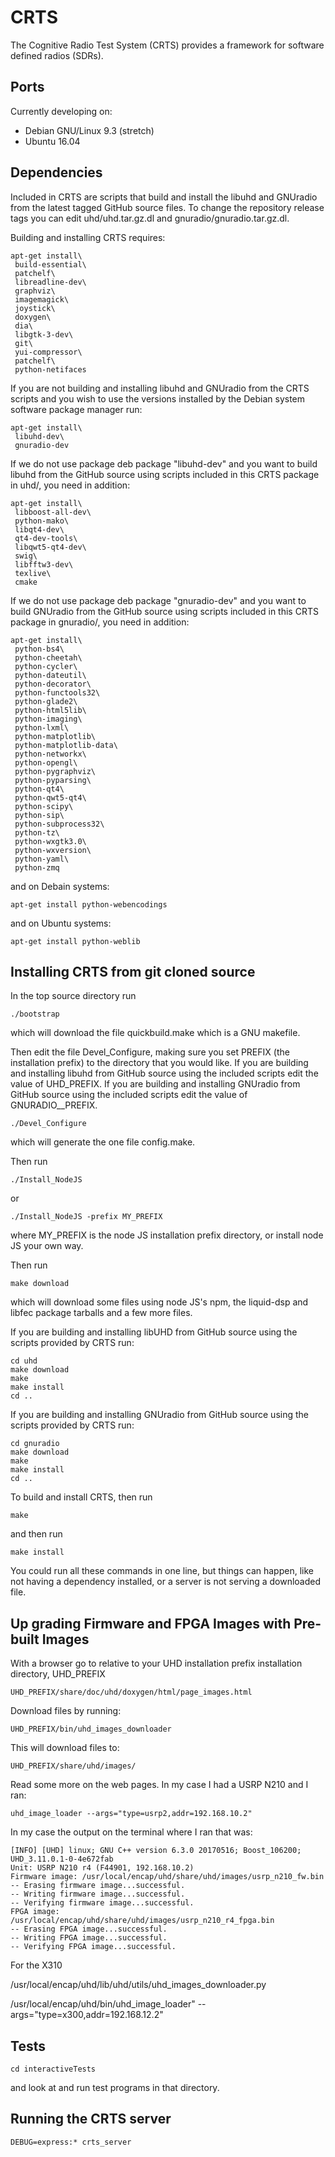 # CRTS

The Cognitive Radio Test System (CRTS) provides a framework for software
defined radios (SDRs).


## Ports

Currently developing on: 
  - Debian GNU/Linux 9.3 (stretch)
  - Ubuntu 16.04

## Dependencies

Included in CRTS are scripts that build and install the libuhd and
GNUradio from the latest tagged GitHub source files.  To change the
repository release tags you can edit uhd/uhd.tar.gz.dl and
gnuradio/gnuradio.tar.gz.dl.


Building and installing CRTS requires: 

```
apt-get install\
 build-essential\
 patchelf\
 libreadline-dev\
 graphviz\
 imagemagick\
 joystick\
 doxygen\
 dia\
 libgtk-3-dev\
 git\
 yui-compressor\
 patchelf\
 python-netifaces
```


If you are not building and installing libuhd and GNUradio from the CRTS
scripts and you wish to use the versions installed by the Debian system
software package manager run: 

```
apt-get install\
 libuhd-dev\
 gnuradio-dev
```

If we do not use package deb package "libuhd-dev" and you want to build
libuhd from the GitHub source using scripts included in this CRTS package
in uhd/, you need in addition:

```
apt-get install\
 libboost-all-dev\
 python-mako\
 libqt4-dev\
 qt4-dev-tools\
 libqwt5-qt4-dev\
 swig\
 libfftw3-dev\
 texlive\
 cmake
```


If we do not use package deb package "gnuradio-dev" and you want to build
GNUradio from the GitHub source using scripts included in this CRTS package
in gnuradio/, you need in addition:

```
apt-get install\
 python-bs4\
 python-cheetah\
 python-cycler\
 python-dateutil\
 python-decorator\
 python-functools32\
 python-glade2\
 python-html5lib\
 python-imaging\
 python-lxml\
 python-matplotlib\
 python-matplotlib-data\
 python-networkx\
 python-opengl\
 python-pygraphviz\
 python-pyparsing\
 python-qt4\
 python-qwt5-qt4\
 python-scipy\
 python-sip\
 python-subprocess32\
 python-tz\
 python-wxgtk3.0\
 python-wxversion\
 python-yaml\
 python-zmq
```

and on Debain systems:

```
apt-get install python-webencodings
```

and on Ubuntu systems:

```
apt-get install python-weblib
```



## Installing CRTS from git cloned source

In the top source directory run

```
./bootstrap
```
which will download the file quickbuild.make which is a GNU makefile.


Then edit the file Devel_Configure, making sure you set PREFIX (the
installation prefix) to the directory that you would like.  If you are
building and installing libuhd from GitHub source using the included
scripts edit the value of UHD_PREFIX.  If you are building and installing
GNUradio from GitHub source using the included scripts edit the value of
GNURADIO__PREFIX.

```
./Devel_Configure
```
which will generate the one file config.make.



Then run

```
./Install_NodeJS
```

or


```
./Install_NodeJS -prefix MY_PREFIX
```
where MY_PREFIX is the node JS installation prefix directory,
or install node JS your own way.


Then run
```
make download
```
which will download some files using node JS's npm, the liquid-dsp and
libfec package tarballs and a few more files.


If you are building and installing libUHD from GitHub source using
the scripts provided by CRTS run:
```
cd uhd
make download
make
make install
cd ..
```


If you are building and installing GNUradio from GitHub source using
the scripts provided by CRTS run:
```
cd gnuradio
make download
make
make install
cd ..
```


To build and install CRTS, then run
```
make
```
and then run
```
make install
```

You could run all these commands in one line, but things can
happen, like not having a dependency installed, or a server
is not serving a downloaded file.


## Up grading Firmware and FPGA Images with Pre-built Images

With a browser go to relative to your UHD installation prefix
installation directory, UHD_PREFIX

```
UHD_PREFIX/share/doc/uhd/doxygen/html/page_images.html
```

Download files by running:

```
UHD_PREFIX/bin/uhd_images_downloader
```

This will download files to:
```
UHD_PREFIX/share/uhd/images/
```

Read some more on the web pages.  In my case I had a USRP N210 and I ran:
```
uhd_image_loader --args="type=usrp2,addr=192.168.10.2"
```

In my case the output on the terminal where I ran that was:
```
[INFO] [UHD] linux; GNU C++ version 6.3.0 20170516; Boost_106200; UHD_3.11.0.1-0-4e672fab
Unit: USRP N210 r4 (F44901, 192.168.10.2)
Firmware image: /usr/local/encap/uhd/share/uhd/images/usrp_n210_fw.bin
-- Erasing firmware image...successful.
-- Writing firmware image...successful.
-- Verifying firmware image...successful.
FPGA image: /usr/local/encap/uhd/share/uhd/images/usrp_n210_r4_fpga.bin
-- Erasing FPGA image...successful.
-- Writing FPGA image...successful.
-- Verifying FPGA image...successful.
```

For the X310

/usr/local/encap/uhd/lib/uhd/utils/uhd_images_downloader.py

/usr/local/encap/uhd/bin/uhd_image_loader" --args="type=x300,addr=192.168.12.2"


## Tests

```
cd interactiveTests
```

and look at and run test programs in that directory.


## Running the CRTS server

```
DEBUG=express:* crts_server
```

